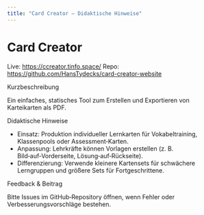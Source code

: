 ```yaml
---
title: "Card Creator — Didaktische Hinweise"
---
```


# Card Creator

Live: https://ccreator.tinfo.space/
Repo: https://github.com/HansTydecks/card-creator-website

Kurzbeschreibung

Ein einfaches, statisches Tool zum Erstellen und Exportieren von Karteikarten als PDF.

Didaktische Hinweise

- Einsatz: Produktion individueller Lernkarten für Vokabeltraining, Klassenpools oder Assessment‑Karten.
- Anpassung: Lehrkräfte können Vorlagen erstellen (z. B. Bild‑auf‑Vorderseite, Lösung‑auf‑Rückseite).
- Differenzierung: Verwende kleinere Kartensets für schwächere Lerngruppen und größere Sets für Fortgeschrittene.

Feedback & Beitrag

Bitte Issues im GitHub‑Repository öffnen, wenn Fehler oder Verbesserungsvorschläge bestehen.
